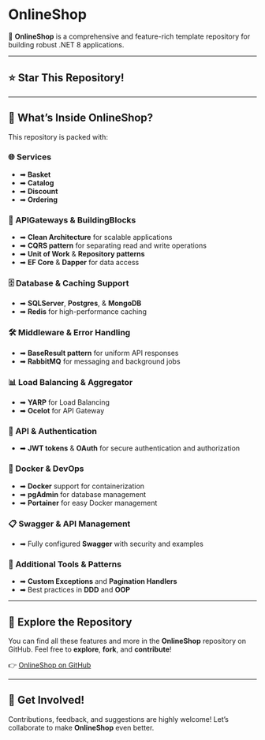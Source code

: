 # OnlineShop

🚀 **OnlineShop** is a comprehensive and feature-rich template repository for building robust .NET 8 applications.

---

## ⭐ Star This Repository!

---


## 🌟 What’s Inside OnlineShop?

This repository is packed with:

### 🌐 Services
- ➡ **Basket**
- ➡ **Catalog**
- ➡ **Discount**
- ➡ **Ordering**

### 🛑 APIGateways & BuildingBlocks
- ➡ **Clean Architecture** for scalable applications
- ➡ **CQRS pattern** for separating read and write operations
- ➡ **Unit of Work** & **Repository patterns**
- ➡ **EF Core** & **Dapper** for data access

### 🗄️ Database & Caching Support
- ➡ **SQLServer**, **Postgres**, & **MongoDB**
- ➡ **Redis** for high-performance caching

### 🛠 Middleware & Error Handling
- ➡ **BaseResult pattern** for uniform API responses
- ➡ **RabbitMQ** for messaging and background jobs

### 📊 Load Balancing & Aggregator
- ➡ **YARP** for Load Balancing
- ➡ **Ocelot** for API Gateway

### 🚀 API & Authentication
- ➡ **JWT tokens** & **OAuth** for secure authentication and authorization

### 🐳 Docker & DevOps
- ➡ **Docker** support for containerization
- ➡ **pgAdmin** for database management
- ➡ **Portainer** for easy Docker management

### 📋 Swagger & API Management
- ➡ Fully configured **Swagger** with security and examples

### 📌 Additional Tools & Patterns
- ➡ **Custom Exceptions** and **Pagination Handlers**
- ➡ Best practices in **DDD** and **OOP**

---

## 🔗 Explore the Repository

You can find all these features and more in the **OnlineShop** repository on GitHub. Feel free to **explore**, **fork**, and **contribute**!

👉 [OnlineShop on GitHub](https://lnkd.in/d9aruGDU)

---

## 🤝 Get Involved!

Contributions, feedback, and suggestions are highly welcome! Let’s collaborate to make **OnlineShop** even better.


